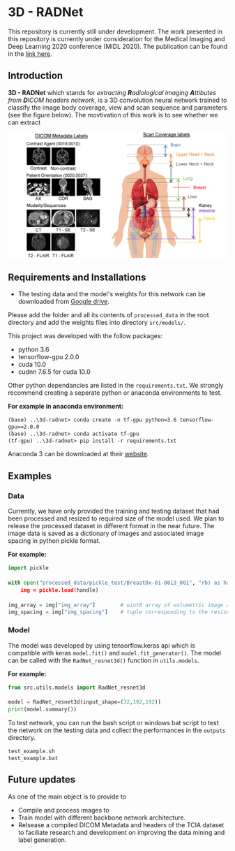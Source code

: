 # 3D - RADNet
This repository is currently still under development. The work presented in this repository is currently under consideration for the Medical Imaging and Deep Learning 2020 conference (MIDL 2020). The publication can be found in the [link here]( https://openreview.net/forum?id=CCbuElJreP).

## Introduction
**3D - RADNet** which stands for *extracting **R**adiological imaging **A**ttibutes from **D**ICOM headers network*, is a 3D convolution neural network trained to classify the image body coverage, view and scan sequence and parameters (see the figure below). The movtivation of this work is to see whether we can extract

![Model predictions](figures/Figures.png)

## Requirements and Installations
- The testing data and the model's weights for this network can be downloaded from [Google drive](https://drive.google.com/drive/folders/12mjuS23pBy-KZTN3KNDJAlTxr2tttioX?usp=sharing).  

Please add the folder and all its contents of ```processed_data``` in the root directory and add the weights files into directory ```src/models/```.

This project was developed with the follow packages:
- python 3.6
- tensorflow-gpu 2.0.0
- cuda 10.0
- cudnn 7.6.5 for cuda 10.0

Other python dependancies are listed in the ```requirements.txt```. We strongly recommend creating a seperate python or anaconda environments to test.  

**For example in anaconda environment:**
```
(base) ..\3d-radnet> conda create -n tf-gpu python=3.6 tensorflow-gpu==2.0.0
(base) ..\3d-radnet> conda activate tf-gpu
(tf-gpu) ..\3d-radnet> pip install -r requirements.txt
```
Anaconda 3 can be downloaded at their [website](https://www.anaconda.com/distribution/#download-section).

## Examples
### Data
Currently, we have only provided the training and testing dataset that had been processed and resized to required size of the model used. We plan to release the processed dataset in different format in the near future. The image data is saved as a dictionary of images and associated image spacing in python pickle format.  

**For example:** 
```python
import pickle

with open("processed_data/pickle_test/BreastDx-01-0013_001", "rb) as handle:
    img = pickle.load(handle)
    
img_array = img["img_array"]        # uint8 array of volumetric image array 
img_spacing = img["img_spacing"]    # tuple corresponding to the resized image spacing of the scan
```
### Model
The model was developed by using tensorflow.keras api which is compatible with keras ```model.fit()``` and ```model.fit_generator()```. The model can be called with the ```RadNet_resnet3d()``` function in ```utils.models```.  
  
**For example:**
```python
from src.utils.models import RadNet_resnet3d

model = RadNet_resnet3d(input_shape=(32,192,192))
print(model.summary())
```
To test network, you can run the bash script or windows bat script to test the network on the testing data and collect the performances in the ```outputs``` directory.
```
test_example.sh
test_example.bat
```
## Future updates
As one of the main object is to provide to 
- Compile and process images to 
- Train model with different backbone network architecture.
- Relsease a compiled DICOM Metadata and headers of the TCIA dataset to faciliate research and development on improving the data mining and label generation.
